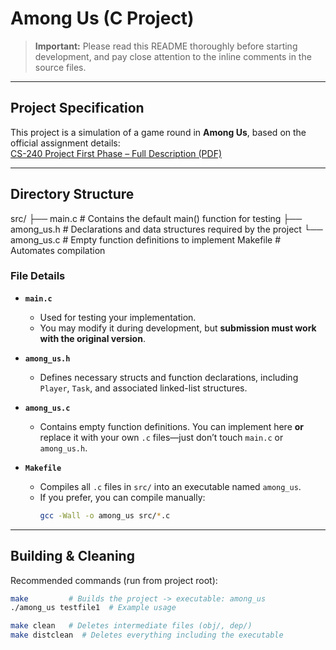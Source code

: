 #  Among Us (C Project)

> **Important:** Please read this README thoroughly before starting development, and pay close attention to the inline comments in the source files.

---

##  Project Specification

This project is a simulation of a game round in **Among Us**, based on the official assignment details:  
[CS-240 Project First Phase – Full Description (PDF)](https://www.csd.uoc.gr/~hy240/old_websites/hy240a-2020-2021/material/projectPhases/CS-240_Project_first_phase_typos_fixed.pdf)

---

##  Directory Structure

src/
├── main.c # Contains the default main() function for testing
├── among_us.h # Declarations and data structures required by the project
└── among_us.c # Empty function definitions to implement
Makefile # Automates compilation

### File Details

- **`main.c`**  
  - Used for testing your implementation.  
  - You may modify it during development, but **submission must work with the original version**.

- **`among_us.h`**  
  - Defines necessary structs and function declarations, including `Player`, `Task`, and associated linked-list structures.

- **`among_us.c`**  
  - Contains empty function definitions. You can implement here **or** replace it with your own `.c` files—just don’t touch `main.c` or `among_us.h`.

- **`Makefile`**  
  - Compiles all `.c` files in `src/` into an executable named `among_us`.  
  - If you prefer, you can compile manually:
    ```bash
    gcc -Wall -o among_us src/*.c
    ```

---

##  Building & Cleaning

Recommended commands (run from project root):

```bash
make         # Builds the project -> executable: among_us
./among_us testfile1  # Example usage

make clean   # Deletes intermediate files (obj/, dep/)
make distclean  # Deletes everything including the executable
